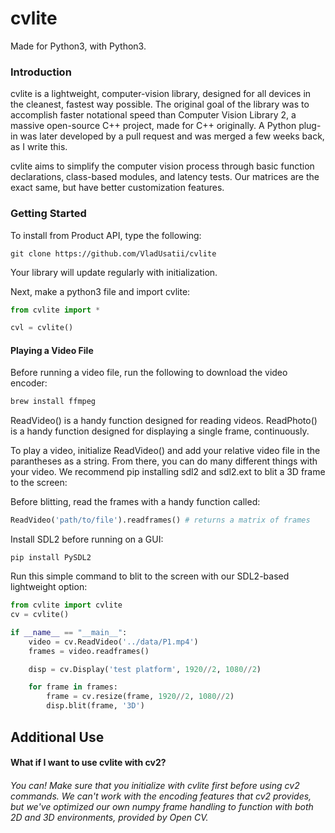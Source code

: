 # cvlite

Made for Python3, with Python3.

### Introduction

cvlite is a lightweight, computer-vision library, designed for all devices in the cleanest, fastest way possible. The original goal of the library was to accomplish faster notational speed than Computer Vision Library 2, a massive open-source C++ project, made for C++ originally. A Python plug-in was later developed by a pull request and was merged a few weeks back, as I write this.

cvlite aims to simplify the computer vision process through basic function declarations, class-based modules, and latency tests. Our matrices are the exact same, but have better customization features.

### Getting Started

To install from Product API, type the following:

```
git clone https://github.com/VladUsatii/cvlite
```

Your library will update regularly with initialization.

Next, make a python3 file and import cvlite:

```python
from cvlite import *

cvl = cvlite()
```

#### Playing a Video File

Before running a video file, run the following to download the video encoder:

```bash
brew install ffmpeg
```

ReadVideo() is a handy function designed for reading videos.
ReadPhoto() is a handy function designed for displaying a single frame, continuously.

To play a video, initialize ReadVideo() and add your relative video file in the parantheses as a string. From there, you can do many different things with your video. We recommend pip installing sdl2 and sdl2.ext to blit a 3D frame to the screen:

Before blitting, read the frames with a handy function called:

```python
ReadVideo('path/to/file').readframes() # returns a matrix of frames
```

Install SDL2 before running on a GUI:

```
pip install PySDL2
```

Run this simple command to blit to the screen with our SDL2-based lightweight option:

```python
from cvlite import cvlite
cv = cvlite()

if __name__ == "__main__":
	video = cv.ReadVideo('../data/P1.mp4')
	frames = video.readframes()

	disp = cv.Display('test platform', 1920//2, 1080//2)

	for frame in frames:
		frame = cv.resize(frame, 1920//2, 1080//2)
		disp.blit(frame, '3D')
```

## Additional Use
#### What if I want to use cvlite with cv2?
###### You can! Make sure that you initialize with cvlite first before using cv2 commands. We can't work with the encoding features that cv2 provides, but we've optimized our own numpy frame handling to function with both 2D and 3D environments, provided by Open CV.

